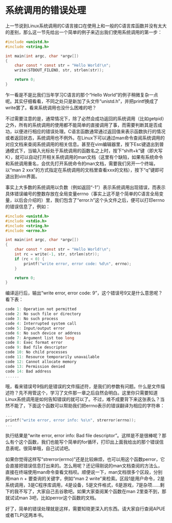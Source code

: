 # 系统调用的错误处理

上一节说到Linux系统调用的C语言接口在使用上和一般的C语言库函数并没有太大的差别，那么这一节先给出一个简单的例子来迈出我们使用系统调用的第一步：

```c
#include <unistd.h>
#include <string.h>

int main(int argc, char *argv[])
{
    char const * const str = "Hello World!\n";
    write(STDOUT_FILENO, str, strlen(str));

    return 0;
}
```

乍一看是不是比我们当年学习C语言的那个“Hello World”的例子稍微复杂一点呢。其实仔细看看，不同之处只是新加了头文件“unistd.h”，并把printf换成了write罢了。看来系统调用也没什么困难的吧？

不过需要注意的是，通常情况下，除了必然会成功返回的系统调用（比如getpid）之外，所有的系统调用的使用都不能简单的直接调用了事，而需要判断其是否成功，以便进行相应的错误处理。C语言函数通常通过返回值来表示函数执行的情况或者返回状态，系统调用也不例外。在Linux下可以通过man命令查阅系统调用的对应文档来查阅系统调用的相关信息。甚至在vim编辑器里，按下Esc键退出到普通模式下，当输入光标处于系统调用的函数名之上时，按下“shift+k”键（即大写K），就可以自动打开相关系统调用的man文档（这里有个缺陷，如果有系统命令和系统调用重名，会优先打开系统命令的man文档，需要我们另开一个终端，以“man 2 xxx”的方式指定在系统调用的文档里查看xxx的文档），按下“q”键即可退出到vim界面。

事实上大多数的系统调用以负数（例如返回“-1”）表示系统调用出现错误，而表示具体错误编号的整数存放在全局变量errno（事实上这不是个简单的C语言全局变量，以后会介绍的）里，我们包含了“error.h”这个头文件之后，便可以打印errno的错误信息了，例如：

```c
#include <unistd.h>
#include <stdio.h>
#include <string.h>
#include <errno.h>

int main(int argc, char *argv[])
{
    char const * const str = "Hello World!\n";
    int rc = write(-1, str, strlen(str));
    if (rc < 0) {
        printf("write error, error code: %d\n", errno);
    }

    return 0;
}
```

编译运行后，输出“write error, error code: 9”，这个错误号9又是什么意思呢？看下表：

```c
code 1: Operation not permitted
code 2: No such file or directory
code 3: No such process
code 4: Interrupted system call
code 5: Input/output error
code 6: No such device or address
code 7: Argument list too long
code 8: Exec format error
code 9: Bad file descriptor
code 10: No child processes
code 11: Resource temporarily unavailable
code 12: Cannot allocate memory
code 13: Permission denied
code 14: Bad address
......
```

哦，看来错误号9指的是错误的文件描述符，是我们的参数有问题。什么是文件描述符？先不用管这个，学习了文件那一章之后自然会明白。这里你只需要知道Linux系统调用是如何告知错误的就可以了。不过，难不成要背下来这张表么？当然不能了，下面这个函数可以帮助我们把errno表示的错误翻译为相应的字符串：

```c
...
printf("write error, error info: %s\n", strerror(errno));
...
```

执行结果是“write error, error info: Bad file descriptor”。这样是不是很棒呢？那么有个这个函数，我们也能写个简单的for循环，打印出上面我给出的那个错误信息表呢。很简单哦，自己试试吧。

如果你觉得这样写“strerror(errno)”还是比较麻烦，也可以用这个函数perror，它会直接把错误信息打出来的。怎么用呢？还记得刚说的man文档查阅的方法么，直接在终端使用man命令查看文档呗。顺便说一下，man文档很多个区段，分别用man n + 要查询的关键字，例如“man 2 write”来检索。区段1是用户命令，2是系统调用，3是C程序库调用，4是设备，5是文件格式，6是游戏，7是杂项……剩下的我不写了，大家自己去谷歌吧。如果大家查阅某个函数在man 2里查不到，那就试试man 3吧，比如perror这个函数的文档。

好了，简单的错误处理就是这样，需要知晓更深入的东西。请大家自行查阅APUE或者TLPI这两本书。
